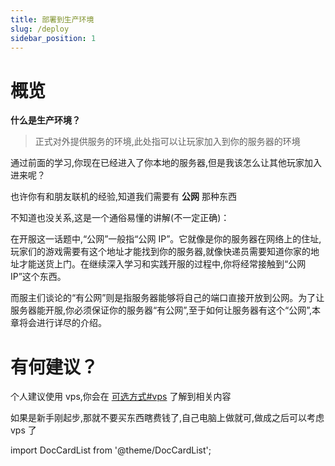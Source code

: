 ```yaml
---
title: 部署到生产环境
slug: /deploy
sidebar_position: 1
---
```


# 概览

**什么是生产环境？**

> 正式对外提供服务的环境,此处指可以让玩家加入到你的服务器的环境

通过前面的学习,你现在已经进入了你本地的服务器,但是我该怎么让其他玩家加入进来呢？

也许你有和朋友联机的经验,知道我们需要有 **公网** 那种东西

不知道也没关系,这是一个通俗易懂的讲解(不一定正确)：

在开服这一话题中,“公网”一般指“公网 IP”。它就像是你的服务器在网络上的住址,玩家们的游戏需要有这个地址才能找到你的服务器,就像快递员需要知道你家的地址才能送货上门。在继续深入学习和实践开服的过程中,你将经常接触到“公网 IP”这个东西。

而服主们谈论的“有公网”则是指服务器能够将自己的端口直接开放到公网。为了让服务器能开服,你必须保证你的服务器“有公网”,至于如何让服务器有这个“公网”,本章将会进行详尽的介绍。

# 有何建议？

个人建议使用 vps,你会在 [可选方式#vps](optional-mode.md#vps) 了解到相关内容

如果是新手刚起步,那就不要买东西瞎费钱了,自己电脑上做就可,做成之后可以考虑 vps 了

import DocCardList from '@theme/DocCardList';

<DocCardList />
